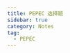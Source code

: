 ```yaml
---
title: PEPEC 选择题
sidebar: true
category: Notes
tag:
  - PEPEC
---
```


<PepecChoosingAll>
</PepecChoosingAll>
